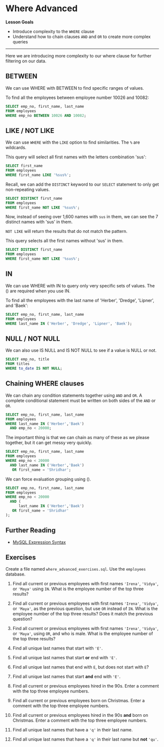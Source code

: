 # Where Advanced

**Lesson Goals**

- Introduce complexity to the `WHERE` clause
- Understand how to chain clauses `AND` and `OR` to create more complex queries

---

Here we are introducing more complexity to our where clause for further filtering on our data. 


## BETWEEN

We can use WHERE with BETWEEN to find specific ranges of values.

To find all the employees between employee number 10026 and 10082:

```sql
SELECT emp_no, first_name, last_name
FROM employees
WHERE emp_no BETWEEN 10026 AND 10082;
```


## LIKE / NOT LIKE

We can use `WHERE` with the `LIKE` option to find similarities.  The `%` are wildcards.

This query will select all first names with the letters combination 'sus':

```sql
SELECT first_name
FROM employees
WHERE first_name LIKE '%sus%';
```


Recall, we can add the `DISTINCT` keyword to our `SELECT` statement to only get non-repeating values.

```sql
SELECT DISTINCT first_name
FROM employees
WHERE first_name NOT LIKE '%sus%';
```

Now, instead of seeing over 1,600 names with `sus` in them, we can see the 7 distinct names with 'sus' in them.


`NOT LIKE` will return the results that do not match the pattern.

This query selects all the first names without 'sus' in them.

```sql
SELECT DISTINCT first_name
FROM employees
WHERE first_name NOT LIKE '%sus%';
```


## IN 

We can use WHERE with IN to query only very specific sets of values.  The () are required when you use IN.

To find all the employees with the last name of 'Herber', 'Dredge', 'Lipner', and 'Baek':

```sql
SELECT emp_no, first_name, last_name
FROM employees
WHERE last_name IN ('Herber', 'Dredge', 'Lipner', 'Baek');
```


## NULL / NOT NULL 

We can also use IS NULL and IS NOT NULL to see if a value is NULL or not.

```sql
SELECT emp_no, title
FROM titles
WHERE to_date IS NOT NULL;
```

## Chaining WHERE clauses

We can chain any condition statements together using `AND` and `OR`. A complete conditional statement must be written on both sides of the `AND` or `OR`. 

```sql
SELECT emp_no, first_name, last_name
FROM employees
WHERE last_name IN ('Herber','Baek')
  AND emp_no < 20000;
```

The important thing is that we can chain as many of these as we please together, but it can get messy very quickly.

```sql
SELECT emp_no, first_name, last_name
FROM employees
WHERE emp_no < 20000
  AND last_name IN ('Herber','Baek')
   OR first_name = 'Shridhar';
```

We can force evaluation grouping using ().

```sql
SELECT emp_no, first_name, last_name
FROM employees
WHERE emp_no < 20000
  AND (
      last_name IN ('Herber','Baek')
   OR first_name = 'Shridhar'
);
```

## Further Reading

- [MySQL Expression Syntax](https://dev.mysql.com/doc/refman/5.7/en/expressions.html)


## Exercises

Create a file named `where_advanced_exercises.sql`. Use the `employees` database. 

1. Find all current or previous employees with first names `'Irena'`, `'Vidya'`, or `'Maya'` using `IN`. What is the employee number of the top three results? 

1. Find all current or previous employees with first names `'Irena'`, `'Vidya'`, or `'Maya'`, as the previous question, but use `OR` instead of `IN`. What is the employee number of the top three results? Does it match the previous question?   

1. Find all current or previous employees with first names `'Irena'`, `'Vidya'`, or `'Maya'`, using `OR`, and who is male. What is the employee number of the top three results? 

1. Find all unique last names that start with `'E'`.    

1. Find all unique last names that start **or** end with `'E'`. 

1. Find all unique last names that end with `E`, but does not start with `E`?   

1. Find all unique last names that start **and** end with `'E'`. 

1. Find all current or previous employees hired in the 90s. Enter a comment with the top three employee numbers.   

1. Find all current or previous employees born on Christmas. Enter a comment with the top three employee numbers.  

1. Find all current or previous employees hired in the 90s **and** born on Christmas. Enter a comment with the top three employee numbers.   

1. Find all unique last names that have a `'q'` in their last name.   

1. Find all unique last names that have a `'q'` in their last name but **not** `'qu'`. 